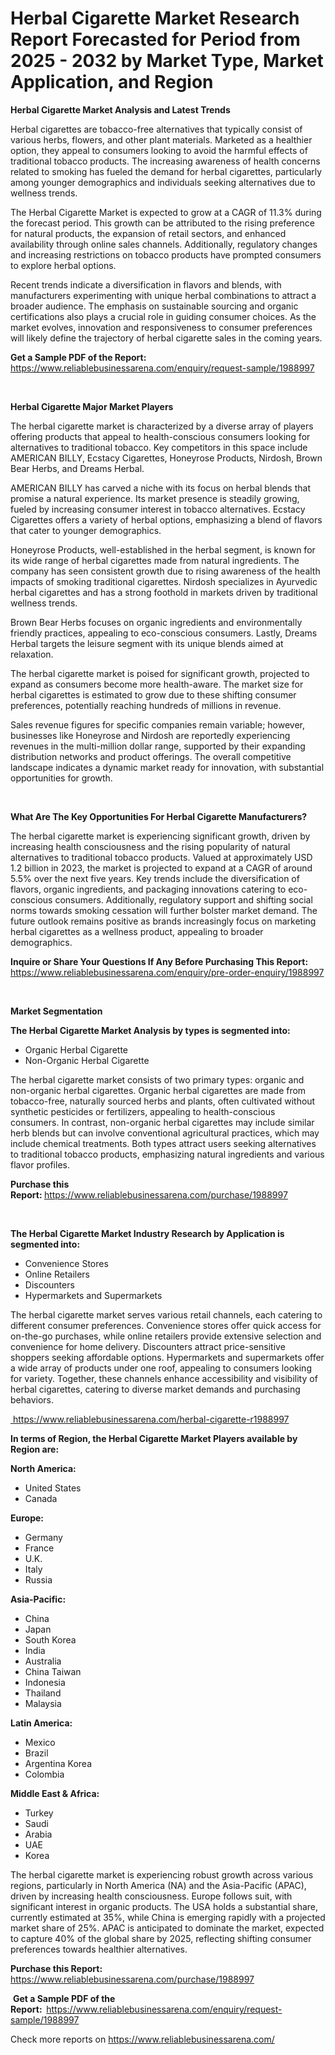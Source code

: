 <p><h1>Herbal Cigarette Market Research Report Forecasted for Period from 2025 -  2032 by Market Type, Market Application, and Region</h1></p><p><strong>Herbal Cigarette Market Analysis and Latest Trends</strong></p>
<p><p>Herbal cigarettes are tobacco-free alternatives that typically consist of various herbs, flowers, and other plant materials. Marketed as a healthier option, they appeal to consumers looking to avoid the harmful effects of traditional tobacco products. The increasing awareness of health concerns related to smoking has fueled the demand for herbal cigarettes, particularly among younger demographics and individuals seeking alternatives due to wellness trends.</p><p>The Herbal Cigarette Market is expected to grow at a CAGR of 11.3% during the forecast period. This growth can be attributed to the rising preference for natural products, the expansion of retail sectors, and enhanced availability through online sales channels. Additionally, regulatory changes and increasing restrictions on tobacco products have prompted consumers to explore herbal options. </p><p>Recent trends indicate a diversification in flavors and blends, with manufacturers experimenting with unique herbal combinations to attract a broader audience. The emphasis on sustainable sourcing and organic certifications also plays a crucial role in guiding consumer choices. As the market evolves, innovation and responsiveness to consumer preferences will likely define the trajectory of herbal cigarette sales in the coming years.</p></p>
<p><strong>Get a Sample PDF of the Report:&nbsp;</strong> <a href="https://www.reliablebusinessarena.com/enquiry/request-sample/1988997?utm_campaign=2238&utm_medium=2&utm_source=Github&utm_content=ia&utm_term=10022025&utm_id=herbal-cigarette">https://www.reliablebusinessarena.com/enquiry/request-sample/1988997</a></p>
<p>&nbsp;</p>
<p><strong>Herbal Cigarette Major Market Players</strong></p>
<p><p>The herbal cigarette market is characterized by a diverse array of players offering products that appeal to health-conscious consumers looking for alternatives to traditional tobacco. Key competitors in this space include AMERICAN BILLY, Ecstacy Cigarettes, Honeyrose Products, Nirdosh, Brown Bear Herbs, and Dreams Herbal. </p><p>AMERICAN BILLY has carved a niche with its focus on herbal blends that promise a natural experience. Its market presence is steadily growing, fueled by increasing consumer interest in tobacco alternatives. Ecstacy Cigarettes offers a variety of herbal options, emphasizing a blend of flavors that cater to younger demographics. </p><p>Honeyrose Products, well-established in the herbal segment, is known for its wide range of herbal cigarettes made from natural ingredients. The company has seen consistent growth due to rising awareness of the health impacts of smoking traditional cigarettes. Nirdosh specializes in Ayurvedic herbal cigarettes and has a strong foothold in markets driven by traditional wellness trends.</p><p>Brown Bear Herbs focuses on organic ingredients and environmentally friendly practices, appealing to eco-conscious consumers. Lastly, Dreams Herbal targets the leisure segment with its unique blends aimed at relaxation.</p><p>The herbal cigarette market is poised for significant growth, projected to expand as consumers become more health-aware. The market size for herbal cigarettes is estimated to grow due to these shifting consumer preferences, potentially reaching hundreds of millions in revenue. </p><p>Sales revenue figures for specific companies remain variable; however, businesses like Honeyrose and Nirdosh are reportedly experiencing revenues in the multi-million dollar range, supported by their expanding distribution networks and product offerings. The overall competitive landscape indicates a dynamic market ready for innovation, with substantial opportunities for growth.</p></p>
<p>&nbsp;</p>
<p><strong>What Are The Key Opportunities For Herbal Cigarette Manufacturers?</strong></p>
<p><p>The herbal cigarette market is experiencing significant growth, driven by increasing health consciousness and the rising popularity of natural alternatives to traditional tobacco products. Valued at approximately USD 1.2 billion in 2023, the market is projected to expand at a CAGR of around 5.5% over the next five years. Key trends include the diversification of flavors, organic ingredients, and packaging innovations catering to eco-conscious consumers. Additionally, regulatory support and shifting social norms towards smoking cessation will further bolster market demand. The future outlook remains positive as brands increasingly focus on marketing herbal cigarettes as a wellness product, appealing to broader demographics.</p></p>
<p><strong>Inquire or Share Your Questions If Any Before Purchasing This Report:</strong> <a href="https://www.reliablebusinessarena.com/enquiry/pre-order-enquiry/1988997?utm_campaign=2238&utm_medium=2&utm_source=Github&utm_content=ia&utm_term=10022025&utm_id=herbal-cigarette">https://www.reliablebusinessarena.com/enquiry/pre-order-enquiry/1988997</a></p>
<p>&nbsp;</p>
<p><strong>Market Segmentation</strong></p>
<p><strong>The Herbal Cigarette Market Analysis by types is segmented into:</strong></p>
<p><ul><li>Organic Herbal Cigarette</li><li>Non-Organic Herbal Cigarette</li></ul></p>
<p><p>The herbal cigarette market consists of two primary types: organic and non-organic herbal cigarettes. Organic herbal cigarettes are made from tobacco-free, naturally sourced herbs and plants, often cultivated without synthetic pesticides or fertilizers, appealing to health-conscious consumers. In contrast, non-organic herbal cigarettes may include similar herb blends but can involve conventional agricultural practices, which may include chemical treatments. Both types attract users seeking alternatives to traditional tobacco products, emphasizing natural ingredients and various flavor profiles.</p></p>
<p><strong>Purchase this Report:&nbsp;</strong><a href="https://www.reliablebusinessarena.com/purchase/1988997?utm_campaign=2238&utm_medium=2&utm_source=Github&utm_content=ia&utm_term=10022025&utm_id=herbal-cigarette">https://www.reliablebusinessarena.com/purchase/1988997</a></p>
<p>&nbsp;</p>
<p><strong>The Herbal Cigarette Market Industry Research by Application is segmented into:</strong></p>
<p><ul><li>Convenience Stores</li><li>Online Retailers</li><li>Discounters</li><li>Hypermarkets and Supermarkets</li></ul></p>
<p><p>The herbal cigarette market serves various retail channels, each catering to different consumer preferences. Convenience stores offer quick access for on-the-go purchases, while online retailers provide extensive selection and convenience for home delivery. Discounters attract price-sensitive shoppers seeking affordable options. Hypermarkets and supermarkets offer a wide array of products under one roof, appealing to consumers looking for variety. Together, these channels enhance accessibility and visibility of herbal cigarettes, catering to diverse market demands and purchasing behaviors.</p></p>
<p><a href="https://www.reliablebusinessarena.com/herbal-cigarette-r1988997?utm_campaign=2238&utm_medium=2&utm_source=Github&utm_content=ia&utm_term=10022025&utm_id=herbal-cigarette">&nbsp;https://www.reliablebusinessarena.com/herbal-cigarette-r1988997</a></p>
<p><strong>In terms of Region, the Herbal Cigarette Market Players available by Region are:</strong></p>
<p>
    <p> <strong> North America: </strong>
        <ul>
            <li>United States</li>
            <li>Canada</li>
        </ul>
        </p> 
    <p> <strong> Europe: </strong>
        <ul>
            <li>Germany</li>
            <li>France</li>
            <li>U.K.</li>
            <li>Italy</li>
            <li>Russia</li>
        </ul>
        </p> 
    <p> <strong> Asia-Pacific: </strong>
        <ul>
            <li>China</li>
            <li>Japan</li>
            <li>South Korea</li>
            <li>India</li>
            <li>Australia</li>
            <li>China Taiwan</li>
            <li>Indonesia</li>
            <li>Thailand</li>
            <li>Malaysia</li>
        </ul>
        </p> 
    <p> <strong> Latin America: </strong>
        <ul>
            <li>Mexico</li>
            <li>Brazil</li>
            <li>Argentina Korea</li>
            <li>Colombia</li>
        </ul>
        </p> 
    <p> <strong> Middle East & Africa: </strong>
        <ul>
            <li>Turkey</li>
            <li>Saudi</li>
            <li>Arabia</li>
            <li>UAE</li>
            <li>Korea</li>
        </ul>
    </p>
    </p>
<p><p>The herbal cigarette market is experiencing robust growth across various regions, particularly in North America (NA) and the Asia-Pacific (APAC), driven by increasing health consciousness. Europe follows suit, with significant interest in organic products. The USA holds a substantial share, currently estimated at 35%, while China is emerging rapidly with a projected market share of 25%. APAC is anticipated to dominate the market, expected to capture 40% of the global share by 2025, reflecting shifting consumer preferences towards healthier alternatives.</p></p>
<p><strong>Purchase this Report: </strong><a href="https://www.reliablebusinessarena.com/purchase/1988997?utm_campaign=2238&utm_medium=2&utm_source=Github&utm_content=ia&utm_term=10022025&utm_id=herbal-cigarette">https://www.reliablebusinessarena.com/purchase/1988997</a></p>
<p>&nbsp;<strong>Get a Sample PDF of the Report:&nbsp;&nbsp;</strong><a href="https://www.reliablebusinessarena.com/enquiry/request-sample/1988997?utm_campaign=2238&utm_medium=2&utm_source=Github&utm_content=ia&utm_term=10022025&utm_id=herbal-cigarette">https://www.reliablebusinessarena.com/enquiry/request-sample/1988997</a></p>
<p><strong></strong></p>
<p>Check more reports on <a href="https://www.reliablebusinessarena.com/?utm_campaign=2238&utm_medium=2&utm_source=Github&utm_content=ia&utm_term=10022025&utm_id=herbal-cigarette">https://www.reliablebusinessarena.com/</a></p>
